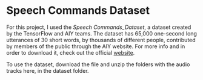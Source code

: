 # Speech Commands Dataset
For this project, I used the _Speech Commands_Dataset_, a dataset created by the TensorFlow and AIY teams. The dataset has 65,000 one-second long utterances of 30 short words, by thousands of different people, contributed by members of the public through the AIY website. For more info and in order to download it, check out the official [website](https://ai.googleblog.com/2017/08/launching-speech-commands-dataset.html).

To use the dataset, download the file and unzip the folders with the audio tracks here, in the dataset folder.
